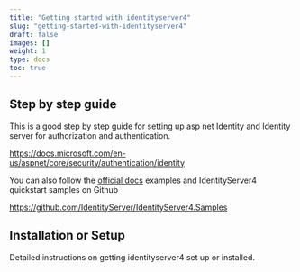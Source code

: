 ```yaml
---
title: "Getting started with identityserver4"
slug: "getting-started-with-identityserver4"
draft: false
images: []
weight: 1
type: docs
toc: true
---
```


## Step by step guide
This is a good step by step guide for setting up asp net Identity and Identity server for authorization and authentication.

https://docs.microsoft.com/en-us/aspnet/core/security/authentication/identity

You can also follow the [official docs][1] examples and IdentityServer4 quickstart samples on Github

https://github.com/IdentityServer/IdentityServer4.Samples


  [1]: https://identityserver4.readthedocs.io/en/release/

## Installation or Setup
Detailed instructions on getting identityserver4 set up or installed.

